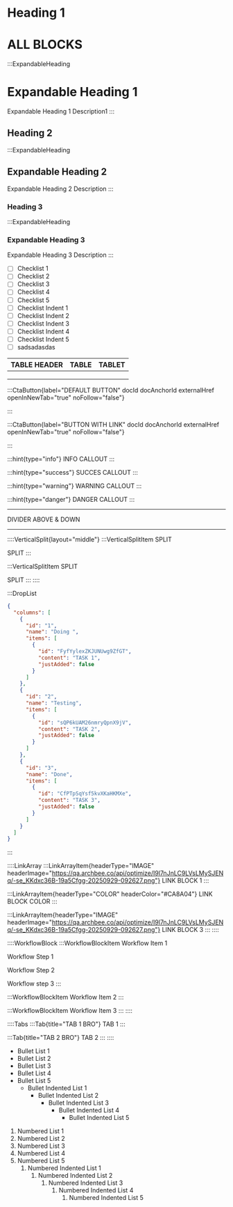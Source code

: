 # Heading 1

# ALL BLOCKS

:::ExpandableHeading
# Expandable Heading 1

Expandable Heading 1 Description1
:::

## Heading 2

:::ExpandableHeading
## Expandable Heading 2

Expandable Heading 2 Description
:::

### Heading 3

:::ExpandableHeading
### Expandable Heading 3

Expandable Heading 3 Description
:::

- [ ] Checklist 1
- [ ] Checklist 2
- [ ] Checklist 3
- [ ] Checklist 4
- [ ] Checklist 5
- [ ] Checklist Indent 1
- [ ] Checklist Indent 2
- [ ] Checklist Indent 3
- [ ] Checklist Indent 4
- [ ] Checklist Indent 5
- [ ] sadsadasdas

| TABLE HEADER | TABLE | TABLET |
| ------------ | ----- | ------ |
|              |       |        |
|              |       |        |
|              |       |        |

:::CtaButton{label="DEFAULT BUTTON" docId docAnchorId externalHref openInNewTab="true" noFollow="false"}

:::

:::CtaButton{label="BUTTON WITH LINK" docId docAnchorId externalHref openInNewTab="true" noFollow="false"}

:::

:::hint{type="info"}
INFO CALLOUT
:::

:::hint{type="success"}
SUCCES CALLOUT
:::

:::hint{type="warning"}
WARNING CALLOUT
:::

:::hint{type="danger"}
DANGER CALLOUT
:::

***

DIVIDER ABOVE & DOWN

***

::::VerticalSplit{layout="middle"}
:::VerticalSplitItem
SPLIT

SPLIT
:::

:::VerticalSplitItem
SPLIT

SPLIT
:::
::::

:::DropList
```json
{
  "columns": [
    {
      "id": "1",
      "name": "Doing ",
      "items": [
        {
          "id": "FyfYylexZKJUNUwg9ZfGT",
          "content": "TASK 1",
          "justAdded": false
        }
      ]
    },
    {
      "id": "2",
      "name": "Testing",
      "items": [
        {
          "id": "sQP6kUAM26nmryQpnX9jV",
          "content": "TASK 2",
          "justAdded": false
        }
      ]
    },
    {
      "id": "3",
      "name": "Done",
      "items": [
        {
          "id": "CfPTpSqYsf5kvXKaHKMXe",
          "content": "TASK 3",
          "justAdded": false
        }
      ]
    }
  ]
}
```
:::

::::LinkArray
:::LinkArrayItem{headerType="IMAGE" headerImage="https://qa.archbee.co/api/optimize/I9l7nJnLC9LVsLMySJENq/-se_KKdxc36B-19a5Cfgg-20250929-092627.png"}
LINK BLOCK 1
:::

:::LinkArrayItem{headerType="COLOR" headerColor="#CA8A04"}
LINK BLOCK COLOR
:::

:::LinkArrayItem{headerType="IMAGE" headerImage="https://qa.archbee.co/api/optimize/I9l7nJnLC9LVsLMySJENq/-se_KKdxc36B-19a5Cfgg-20250929-092627.png"}
LINK BLOCK 3
:::
::::

::::WorkflowBlock
:::WorkflowBlockItem
Workflow Item 1

Workflow Step 1

Workflow Step 2

Workflow step 3
:::

:::WorkflowBlockItem
Workflow Item 2
:::

:::WorkflowBlockItem
Workflow Item 3
:::
::::

::::Tabs
:::Tab{title="TAB 1 BRO"}
TAB 1
:::

:::Tab{title="TAB 2 BRO"}
TAB 2
:::
::::

- Bullet List 1
- Bullet List 2
- Bullet List 3
- Bullet List 4
- Bullet List 5
  - Bullet Indented List 1
    - Bullet Indented List 2
      - Bullet Indented List 3
        - Bullet Indented List 4
          - Bullet Indented List 5

1. Numbered List 1
2. Numbered List 2
3. Numbered List 3
4. Numbered List 4
5. Numbered List 5
   1. Numbered Indented List 1
      1. Numbered Indented List 2
         1. Numbered Indented List 3
            1. Numbered Indented List 4
               1. Numbered Indented List 5
